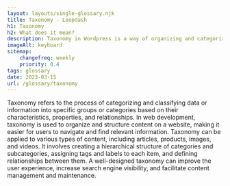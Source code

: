 ```yaml
--- 
layout: layouts/single-glossary.njk
title: Taxonomy - Loopdash
h1: Taxonomy
h2: What does it mean?
description: Taxonomy in Wordpress is a way of organizing and categorizing content, similar to how variables and functions are organized in code.
imageAlt: keyboard
sitemap:
	changefreq: weekly
	priority: 0.4
tags: glossary
date: 2023-03-15
url: /glossary/taxonomy
---
```


Taxonomy refers to the process of categorizing and classifying data or information into specific groups or categories based on their characteristics, properties, and relationships. In web development, taxonomy is used to organize and structure content on a website, making it easier for users to navigate and find relevant information. Taxonomy can be applied to various types of content, including articles, products, images, and videos. It involves creating a hierarchical structure of categories and subcategories, assigning tags and labels to each item, and defining relationships between them. A well-designed taxonomy can improve the user experience, increase search engine visibility, and facilitate content management and maintenance.
